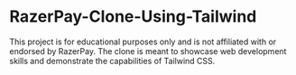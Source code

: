 # RazerPay-Clone-Using-Tailwind
This project is for educational purposes only and is not affiliated with or endorsed by RazerPay. The clone is meant to showcase web development skills and demonstrate the capabilities of Tailwind CSS.
 
